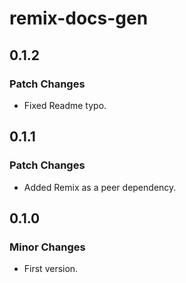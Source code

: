# remix-docs-gen

## 0.1.2

### Patch Changes

- Fixed Readme typo.

## 0.1.1

### Patch Changes

- Added Remix as a peer dependency.

## 0.1.0

### Minor Changes

- First version.
